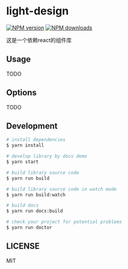 # light-design

[![NPM version](https://img.shields.io/npm/v/light-design.svg?style=flat)](https://npmjs.org/package/light-design)
[![NPM downloads](http://img.shields.io/npm/dm/light-design.svg?style=flat)](https://npmjs.org/package/light-design)

这是一个依赖react的组件库

## Usage

TODO

## Options

TODO

## Development

```bash
# install dependencies
$ yarn install

# develop library by docs demo
$ yarn start

# build library source code
$ yarn run build

# build library source code in watch mode
$ yarn run build:watch

# build docs
$ yarn run docs:build

# check your project for potential problems
$ yarn run doctor
```

## LICENSE

MIT
